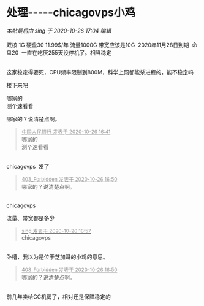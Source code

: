 # 处理-----chicagovps小鸡


<i class="pstatus"> 本帖最后由 sing 于 2020-10-26 17:04 编辑 </i><br />
<br />
双核 1G 硬盘30 11.99$/年 流量1000G 带宽应该是10G&nbsp;&nbsp;2020年11月28日到期&nbsp;&nbsp;命盘20&nbsp;&nbsp;一直在吃灰255天没停机了。相当稳定<br />
<br />
<img id="aimg_zRV9q" onclick="zoom(this, this.src, 0, 0, 0)" class="zoom" src="https://i.loli.net/2020/10/26/rS93MaqkcubnhDe.png" onmouseover="img_onmouseoverfunc(this)" onload="thumbImg(this)" border="0" alt="" />

这家稳定得要死，CPU频率限制到800M，科学上网都能杀进程的，能不稳定吗

楼下来吧

哪家的<br />
测个速看看

哪家的？说清楚点啊。

<div class="quote"><blockquote><font size="2"><a href="https://www.hostloc.com/forum.php?mod=redirect&amp;goto=findpost&amp;pid=9354776&amp;ptid=758639" target="_blank"><font color="#999999">中国人民银行 发表于 2020-10-26 16:41</font></a></font><br />
哪家的<br />
测个速看看</blockquote></div><br />
chicagovps&nbsp;&nbsp;发了

<div class="quote"><blockquote><font size="2"><a href="https://www.hostloc.com/forum.php?mod=redirect&amp;goto=findpost&amp;pid=9354834&amp;ptid=758639" target="_blank"><font color="#999999">403_Forbidden 发表于 2020-10-26 16:50</font></a></font><br />
哪家的？说清楚点啊。</blockquote></div><br />
chicagovps

流量、带宽都是多少

<div class="quote"><blockquote><font size="2"><a href="https://www.hostloc.com/forum.php?mod=redirect&amp;goto=findpost&amp;pid=9354870&amp;ptid=758639" target="_blank"><font color="#999999">sing 发表于 2020-10-26 16:57</font></a></font><br />
chicagovps</blockquote></div><br />
卧槽，我以为是位于芝加哥的小鸡的意思。

<div class="quote"><blockquote><font size="2"><a href="https://www.hostloc.com/forum.php?mod=redirect&amp;goto=findpost&amp;pid=9354834&amp;ptid=758639" target="_blank"><font color="#999999">403_Forbidden 发表于 2020-10-26 16:50</font></a></font><br />
哪家的？说清楚点啊。</blockquote></div><br />
前几年卖给CC机房了，相对还是保障稳定的
